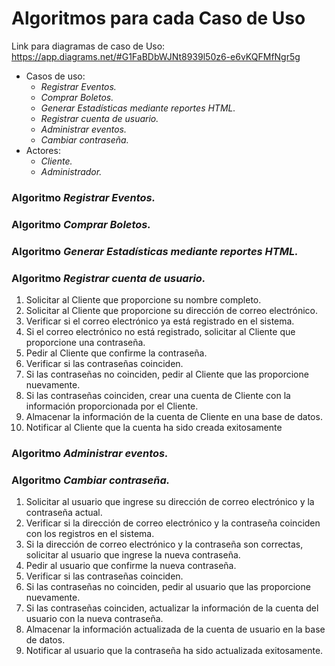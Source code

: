 # Algoritmos para cada Caso de Uso
Link para diagramas de caso de Uso:
https://app.diagrams.net/#G1FaBDbWJNt8939l50z6-e6vKQFMfNgr5g


- Casos de uso:
    - *Registrar Eventos.*
    - *Comprar Boletos.*
    - *Generar Estadísticas mediante reportes HTML.*
    - *Registrar cuenta de usuario.*
    - *Administrar eventos.*
    - *Cambiar contraseña.*
- Actores:
    - *Cliente.*
    - *Administrador.*

### Algoritmo *Registrar Eventos.*

### Algoritmo *Comprar Boletos.*

### Algoritmo *Generar Estadísticas mediante reportes HTML.*

### Algoritmo *Registrar cuenta de usuario.*

1.	Solicitar al Cliente que proporcione su nombre completo.
2.	Solicitar al Cliente que proporcione su dirección de correo electrónico.
3.	Verificar si el correo electrónico ya está registrado en el sistema.
4.	Si el correo electrónico no está registrado, solicitar al Cliente que proporcione una contraseña.
5.	Pedir al Cliente que confirme la contraseña.
6.	Verificar si las contraseñas coinciden.
7.	Si las contraseñas no coinciden, pedir al Cliente que las proporcione nuevamente.
8.	Si las contraseñas coinciden, crear una cuenta de Cliente con la información proporcionada por el Cliente.
9.	Almacenar la información de la cuenta de Cliente en una base de datos.
10.	Notificar al Cliente que la cuenta ha sido creada exitosamente

### Algoritmo *Administrar eventos.*

### Algoritmo *Cambiar contraseña.*
1.	Solicitar al usuario que ingrese su dirección de correo electrónico y la contraseña actual.
2.	Verificar si la dirección de correo electrónico y la contraseña coinciden con los registros en el sistema.
3.	Si la dirección de correo electrónico y la contraseña son correctas, solicitar al usuario que ingrese la nueva contraseña.
4.	Pedir al usuario que confirme la nueva contraseña.
5.	Verificar si las contraseñas coinciden.
6.	Si las contraseñas no coinciden, pedir al usuario que las proporcione nuevamente.
7.	Si las contraseñas coinciden, actualizar la información de la cuenta del usuario con la nueva contraseña.
8.	Almacenar la información actualizada de la cuenta de usuario en la base de datos.
9.	Notificar al usuario que la contraseña ha sido actualizada exitosamente.

